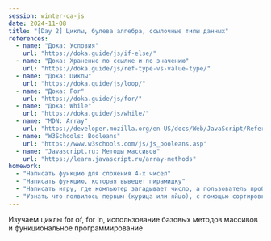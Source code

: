```yaml
---
session: winter-qa-js
date: 2024-11-08
title: "[Day 2] Циклы, булева алгебра, ссылочные типы данных"
references:
  - name: "Дока: Условия"
    url: "https://doka.guide/js/if-else/"
  - name: "Дока: Хранение по ссылке и по значению"
    url: "https://doka.guide/js/ref-type-vs-value-type/"
  - name: "Дока: Циклы"
    url: "https://doka.guide/js/loop/"
  - name: "Дока: For"
    url: "https://doka.guide/js/for/"
  - name: "Дока: While"
    url: "https://doka.guide/js/while/"
  - name: "MDN: Array"
    url: "https://developer.mozilla.org/en-US/docs/Web/JavaScript/Reference/Global_Objects/Array"
  - name: "W3Schools: Booleans"
    url: "https://www.w3schools.com/js/js_booleans.asp"
  - name: "Javascript.ru: Методы массивов"
    url: "https://learn.javascript.ru/array-methods"
homework:
  - "Написать функцию для сложения 4-х чисел"
  - "Написать функцию, которая выведет пирамидку"
  - "Написать игру, где компьютер загадывает число, а пользователь пробует его угадать."
  - "Узнать что появилось первым (курица или яйцо), с помощью сортировки массива с эмодзи 🥚 и 🐓"
---
```


Изучаем циклы for of, for in, использование базовых методов массивов и функциональное программирование